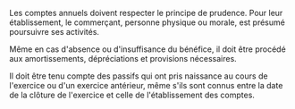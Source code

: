 Les comptes annuels doivent respecter le principe de prudence. Pour leur établissement, le commerçant, personne physique ou morale, est présumé poursuivre ses activités. 


Même en cas d'absence ou d'insuffisance du bénéfice, il doit être procédé aux amortissements, dépréciations et provisions nécessaires. 


Il doit être tenu compte des passifs qui ont pris naissance au cours de l'exercice ou d'un exercice antérieur, même s'ils sont connus entre la date de la clôture de l'exercice et celle de l'établissement des comptes.

